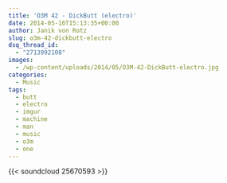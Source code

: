 ```yaml
---
title: 'O3M 42 - DickButt (electro)'
date: 2014-05-16T15:13:35+00:00
author: Janik von Rotz
slug: o3m-42-dickbutt-electro
dsq_thread_id:
  - "2713992108"
images:
  - /wp-content/uploads/2014/05/O3M-42-DickButt-electro.jpg
categories:
  - Music
tags:
  - butt
  - electro
  - imgur
  - machine
  - man
  - music
  - o3m
  - one
---
```

{{< soundcloud 25670593 >}}